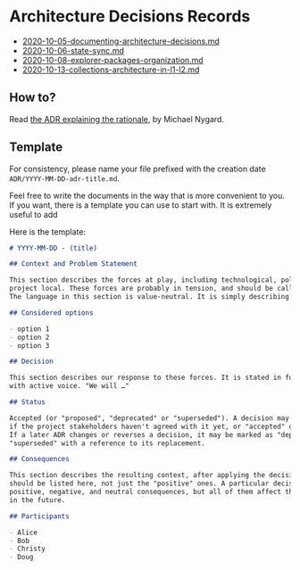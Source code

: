 # Architecture Decisions Records

- [2020-10-05-documenting-architecture-decisions.md](ADR/2020-10-05-documenting-architecture-decisions.md)
- [2020-10-06-state-sync.md](ADR/2020-10-06-state-sync.md)
- [2020-10-08-explorer-packages-organization.md](ADR/2020-10-08-explorer-packages-organization.md)
- [2020-10-13-collections-architecture-in-l1-l2.md](ADR/2020-10-13-collections-architecture-in-l1-l2.md)

## How to?

Read [the ADR explaining the rationale](ADR/2020-10-05-documenting-architecture-decisions.md), by Michael Nygard.

## Template

For consistency, please name your file prefixed with the creation date `ADR/YYYY-MM-DD-adr-title.md`.

Feel free to write the documents in the way that is more convenient to you.
If you want, there is a template you can use to start with. It is extremely useful to add

Here is the template:

```markdown
# YYYY-MM-DD - (title)

## Context and Problem Statement

This section describes the forces at play, including technological, political, social, and
project local. These forces are probably in tension, and should be called out as such.
The language in this section is value-neutral. It is simply describing facts.

## Considered options

- option 1
- option 2
- option 3

## Decision

This section describes our response to these forces. It is stated in full sentences,
with active voice. "We will …"

## Status

Accepted (or "proposed", "deprecated" or "superseded"). A decision may be "proposed"
if the project stakeholders haven't agreed with it yet, or "accepted" once it is agreed.
If a later ADR changes or reverses a decision, it may be marked as "deprecated" or
"superseded" with a reference to its replacement.

## Consequences

This section describes the resulting context, after applying the decision. All consequences
should be listed here, not just the "positive" ones. A particular decision may have
positive, negative, and neutral consequences, but all of them affect the team and project
in the future.

## Participants

- Alice
- Bob
- Christy
- Doug
```
